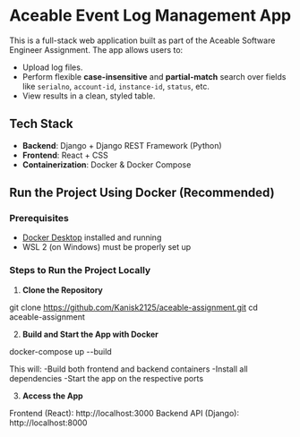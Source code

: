 # Aceable Event Log Management App

This is a full-stack web application built as part of the Aceable Software Engineer Assignment. The app allows users to:

- Upload log files.
- Perform flexible **case-insensitive** and **partial-match** search over fields like `serialno`, `account-id`, `instance-id`, `status`, etc.
- View results in a clean, styled table.

## Tech Stack

- **Backend**: Django + Django REST Framework (Python)
- **Frontend**: React + CSS
- **Containerization**: Docker & Docker Compose


## Run the Project Using Docker (Recommended)

### Prerequisites

- [Docker Desktop](https://www.docker.com/products/docker-desktop/) installed and running
- WSL 2 (on Windows) must be properly set up


### Steps to Run the Project Locally

1. **Clone the Repository**

git clone https://github.com/Kanisk2125/aceable-assignment.git
cd aceable-assignment

2. **Build and Start the App with Docker**

docker-compose up --build

This will:
-Build both frontend and backend containers
-Install all dependencies
-Start the app on the respective ports

3. **Access the App**

Frontend (React): http://localhost:3000
Backend API (Django): http://localhost:8000
